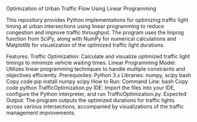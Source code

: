 Optimization of Urban Traffic Flow Using Linear Programming

This repository provides Python implementations for optimizing traffic light timing at urban intersections using linear programming to reduce congestion and improve traffic throughput. The program uses the linprog function from SciPy, along with NumPy for numerical calculations and Matplotlib for visualization of the optimized traffic light durations.

Features:
Traffic Optimization: Calculate and visualize optimized traffic light timings to minimize vehicle waiting times.
Linear Programming Model: Utilizes linear programming techniques to handle multiple constraints and objectives efficiently.
Prerequisites:
Python 3.x
Libraries: numpy, scipy
bash
Copy code
pip install numpy scipy
How to Run:
Command Line:
bash
Copy code
python TrafficOptimization.py
IDE:
Import the files into your IDE, configure the Python interpreter, and run TrafficOptimization.py.
Expected Output:
The program outputs the optimized durations for traffic lights across various intersections, accompanied by visualizations of the traffic management improvements.
